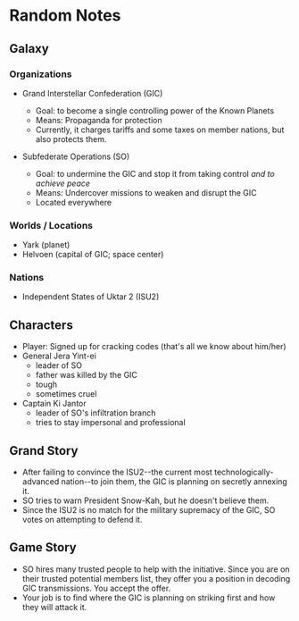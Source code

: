 # Random Notes

## Galaxy

### Organizations

- Grand Interstellar Confederation (GIC)
  - Goal: to become a single controlling power of the Known Planets
  - Means: Propaganda for protection
  * Currently, it charges tariffs and some taxes on member nations, but also protects them.

- Subfederate Operations (SO)
  - Goal: to undermine the GIC and stop it from taking control *and to achieve peace*
  - Means: Undercover missions to weaken and disrupt the GIC
  * Located everywhere

### Worlds / Locations

- Yark (planet)
- Helvoen (capital of GIC; space center)

### Nations

- Independent States of Uktar 2 (ISU2)

## Characters

- Player: Signed up for cracking codes (that's all we know about him/her)
- General Jera Yint-ei
  - leader of SO
  - father was killed by the GIC
  - tough
  - sometimes cruel
- Captain Ki Jantor
  - leader of SO's infiltration branch
  - tries to stay impersonal and professional

## Grand Story

- After failing to convince the ISU2--the current most technologically-advanced nation--to join them, the GIC is planning on secretly annexing it.
- SO tries to warn President Snow-Kah, but he doesn't believe them.
- Since the ISU2 is no match for the military supremacy of the GIC, SO votes on attempting to defend it.

## Game Story

- SO hires many trusted people to help with the initiative. Since you are on their trusted potential members list, they offer you a position in decoding GIC transmissions. You accept the offer.
- Your job is to find where the GIC is planning on striking first and how they will attack it.
